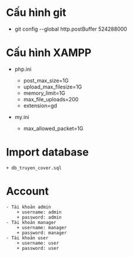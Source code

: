 # Cấu hình git
- git config --global http.postBuffer 524288000

# Cấu hình XAMPP
- php.ini
    + post_max_size=1G
    + upload_max_filesize=1G
    + memory_limit=1G
    + max_file_uploads=200
    + extension=gd

- my.ini
    + max_allowed_packet=1G

# Import database
    + db_truyen_cover.sql

# Account
    - Tài khoản admin
        + username: admin
        + password: admin
    - Tài khoản manager
        + username: manager
        + password: manager
    - Tài khoản user
        + username: user
        + password: user

        